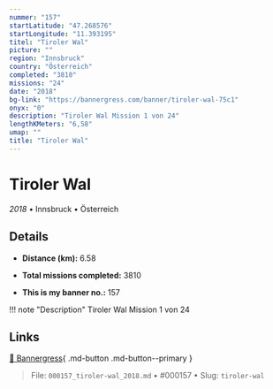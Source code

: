 ```yaml
---
nummer: "157"
startLatitude: "47.268576"
startLongitude: "11.393195"
titel: "Tiroler Wal"
picture: ""
region: "Innsbruck"
country: "Österreich"
completed: "3810"
missions: "24"
date: "2018"
bg-link: "https://bannergress.com/banner/tiroler-wal-75c1"
onyx: "0"
description: "Tiroler Wal Mission 1 von 24"
lengthKMeters: "6,58"
umap: ""
title: "Tiroler Wal"
---
```

# Tiroler Wal

*2018* • Innsbruck • Österreich



## Details
- **Distance (km):** 6.58

- **Total missions completed:** 3810
- **This is my banner no.:** 157


!!! note "Description"
    Tiroler Wal Mission 1 von 24



## Links
[🔗 Bannergress](https://bannergress.com/banner/tiroler-wal-75c1){ .md-button .md-button--primary }



> File: `000157_tiroler-wal_2018.md` • #000157 • Slug: `tiroler-wal`
